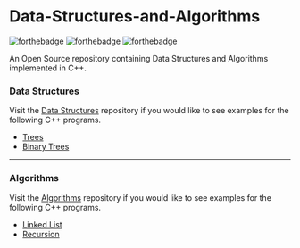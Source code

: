 # Data-Structures-and-Algorithms

[![forthebadge](https://forthebadge.com/images/badges/built-with-love.svg)](https://forthebadge.com) [![forthebadge](https://forthebadge.com/images/badges/for-you.svg)](https://forthebadge.com) [![forthebadge](https://forthebadge.com/images/badges/made-with-c-plus-plus.svg)](https://forthebadge.com)

An Open Source repository containing Data Structures and Algorithms implemented in C++.

### Data Structures

Visit the [Data Structures](https://github.com/kunal299/Data-Structures-and-Algorithms/tree/main/Data%20Structures) repository if you would like to see examples for the following C++ programs.

- [Trees](https://github.com/kunal299/Data-Structures-and-Algorithms/tree/main/Data%20Structures/Trees)
- [Binary Trees](https://github.com/kunal299/Data-Structures-and-Algorithms/tree/main/Data%20Structures/Binary%20Trees)

___

### Algorithms

Visit the [Algorithms](https://github.com/kunal299/Data-Structures-and-Algorithms/tree/main/Algorithms) repository if you would like to see examples for the following C++ programs.

- [Linked List](https://github.com/kunal299/Data-Structures-and-Algorithms/tree/main/Algorithms/Linked%20List)
- [Recursion](https://github.com/kunal299/Data-Structures-and-Algorithms/tree/main/Algorithms/Recursion)
